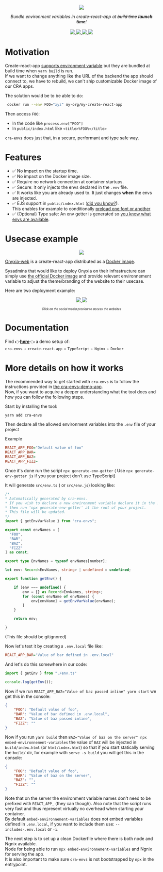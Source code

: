 <p align="center">
    <img src="https://user-images.githubusercontent.com/6702424/154800287-c8433ac4-26c1-43fb-9507-46cd0b6e751a.png">  
</p>
<p align="center">
    <i>Bundle environment variables in create-react-app at <strike>build time</strike> <b> launch time</b>!</i>
    <br>
    <br>
    <a href="https://github.com/garronej/cra-envs/actions">
      <img src="https://github.com/garronej/cra-envs/workflows/ci/badge.svg?branch=main">
    </a>
    <a href="https://bundlephobia.com/package/cra-envs">
      <img src="https://img.shields.io/bundlephobia/minzip/cra-envs">
    </a>
    <a href="https://github.com/garronej/cra-envs/blob/aa97a3cc446a0afdb7769a1d351c5b45723d3481/tsconfig.json#L14">
        <img src="https://camo.githubusercontent.com/0f9fcc0ac1b8617ad4989364f60f78b2d6b32985ad6a508f215f14d8f897b8d3/68747470733a2f2f62616467656e2e6e65742f62616467652f547970655363726970742f7374726963742532302546302539462539322541412f626c7565">
    </a>
    <a href="https://github.com/garronej/cra-envs/blob/main/LICENSE">
      <img src="https://img.shields.io/npm/l/cra-envs">
    </a>
</p>

# Motivation

Create-react-app [supports environment variable](https://create-react-app.dev/docs/adding-custom-environment-variables/) but they are bundled at build time when `yarn build` is run.  
If we want to change anything like the URL of the backend the app should connect to, we have to rebuild, we can't ship customizable Docker image of our CRA apps.  

The solution would be to be able to do:  
```bash
 docker run --env FOO="xyz" my-org/my-create-react-app
 ```
Then access `FOO`:  
- In the code like `process.env["FOO"]` 
- In `public/index.html` like `<title>%FOO%</title>`

`cra-envs` does just that, in a secure, performant and type safe way.  

# Features

- ✅ No impact on the startup time.
- ✅ No impact on the Docker image size.  
- ✅ Require no network connection at container startups.
- ✅ Secure: It only injects the envs declared in the `.env` file.  
- ✅ It works like you are already used to. It just changes **when** the envs are injected.  
- ✅  EJS support in `public/index.html` ([did you know?](https://github.com/facebook/create-react-app/issues/3112#issuecomment-328829771)).  
This enables for example to conditionally [preload one font or another](https://github.com/garronej/cra-envs-demo-app/blob/e1aa8067b52a563bc5db18558e7ed7746a56c9c0/public/index.html#L6-L21)  
- ✅ (Optional) Type safe: An env getter is generated so [you know what envs are available](https://user-images.githubusercontent.com/6702424/154802407-92d2d0b7-b74c-4b35-a2b5-5c27c26d5127.png).  


# Usecase example

<p align="center">
	<img src="https://user-images.githubusercontent.com/6702424/154810177-3da80638-93c3-4a41-9710-13541b9d8974.png" />
</p>

[Onyxia-web](https://github.com/InseeFrLab/onyxia-web) is a create-react-app distributed as a [Docker image](https://hub.docker.com/r/inseefrlab/onyxia-web/tags).  

Sysadmins that would like to deploy Onyxia on their infrastructure can simply use
[the official Docker image](https://hub.docker.com/r/inseefrlab/onyxia-web/tags) and provide relevant environnement variable to adjust the theme/branding of the website to their usecase.  

Here are two deployment example:  

<p align="center">
  <a href="https://datalab.sspcloud.fr">
    <img src="https://user-images.githubusercontent.com/6702424/154809580-b38abbc2-d7be-4fc2-ad7d-b830d88f3a57.png">  
  </a>
  <a href="https://garronej.dev">
    <img src="https://user-images.githubusercontent.com/6702424/154809578-4aaa5501-e356-484b-8a95-c2a59e287cf9.png">  
  </a>
</p>
<p align="center">
        <sub><sup><em>Click on the social media preview to access the websites</em></sup></sub>
</p>


# Documentation

Find 👉[**here**](https://github.com/garronej/cra-envs-demo-app)👈 a demo setup of:  
`cra-envs` + `create-react-app` + `TypeScript` + `Nginx` + `Docker`


# More details on how it works

The recommended way to get started with `cra-envs` is to follow the instructions
provided in [the cra-envs-demo-app](https://github.com/garronej/cra-envs-demo-app).  
Now, if you want to acquire a deeper understanding what the tool does and how
you can follow the following steps.

Start by installing the tool: 

```bash
yarn add cra-envs 
```

Then declare all the allowed environment variables into the `.env` file of your project

Example
```ini
REACT_APP_FOO="Default value of foo"
REACT_APP_BAR=
REACT_APP_BAZ=
REACT_APP_FIZZ=
```

Once it's done run the script `npx generate-env-getter` ( Use `npx generate-env-getter js` if you your project don't use TypeScript)

It will generate `src/env.ts` ( or `src/env.js`) looking like:
```typescript
/* 
* Automatically generated by cra-envs.
* If you wish to declare a new environment variable declare it in the .env file (prefixed by REACT_APP_)
* then run 'npx generate-env-getter' at the root of your project.
* This file will be updated.
*/
import { getEnvVarValue } from "cra-envs";

export const envNames = [
  "FOO",
  "BAR",
  "BAZ",
  "FIZZ"
] as const;

export type EnvNames = typeof envNames[number];

let env: Record<EnvNames, string> | undefined = undefined;

export function getEnv() {

    if (env === undefined) {
        env = {} as Record<EnvNames, string>;
        for (const envName of envNames) {
            env[envName] = getEnvVarValue(envName);
        }
    }

    return env;

}
```
(This file should be gitignored)  

Now let's test it by creating a `.env.local` file like:  
```ini
REACT_APP_BAR="Value of bar defined in .env.local"
```

And let's do this somewhere in our code: 

```typescript
import { getEnv } from "./env.ts"

console.log(getEnv());
```
Now if we run `REACT_APP_BAZ="Value of baz passed inline" yarn start` we get this
in the console: 

```json
{
    "FOO": "Default value of foo",
    "BAR": "Value of bar defined in .env.local",
    "BAZ": "Value of baz passed inline",
    "FIZZ": ""
}
```

Now if you run `yarn build` then `BAZ="Value of baz on the server" npx embed-environnement-variables`
the value of `BAZ` will be injected in `build/index.html` (or `html/index.html`) so that if you 
start statically serving
the `build/` dir, for example with `serve -s build` you will get this in the console:  

```json
{
    "FOO": "Default value of foo",
    "BAR": "Value of baz on the server",
    "BAZ": "",
    "FIZZ": ""
}
```

Note that on the server the environment variable names don't need to be prefixed with `REACT_APP_` (they can though).
Also note that the script runs very fast and thus represent virtually no overhead when starting your container.  
By default `embed-environnement-variables` does not embed variables defined in `.env.local`, if you want to include
them use: `--includes-.env.local` or `-i`.

The next step is to set up a clean Dockerfile where there is both node and Ngnix available.  
Node for being able to run `npx embed-environnement-variables` and Ngnix for serving the app.  
It is also important to make sure `cra-envs` is not bootstrapped by `npx` in the entrypoint.
